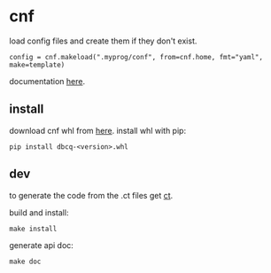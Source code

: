 # cnf

load config files and create them if they don't exist.

```
config = cnf.makeload(".myprog/conf", from=cnf.home, fmt="yaml", make=template)
```

documentation [here](https://numlims.github.io/cnf/).

## install

download cnf whl from
[here](https://github.com/numlims/cnf/releases). install whl with
pip:

```
pip install dbcq-<version>.whl
```

## dev

to generate the code from the .ct files get [ct](https://github.com/tnustrings/ct).

build and install:

```
make install
```

generate api doc:

```
make doc
```


